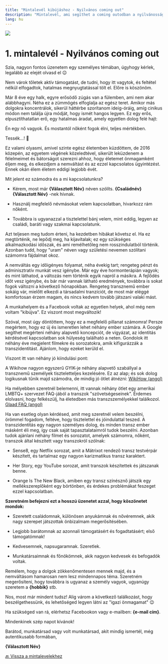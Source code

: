 ```yaml
---
title: "Mintalevél kibújáshoz - Nyilvános coming out"
description: "Mintalevél, ami segíthet a coming outodban a nyilvánosság felé."
lang: hu
---
```


<div class="header-image"><img src="assets/images/undraw_reading.svg" /></div>

# 1. mintalevél - Nyilvános coming out

Szia, nagyon fontos üzenetem egy személyes témában, úgyhogy kérlek, legalább az elejét olvasd el 😉

Nem várok tőletek aktív támogatást, de tudni, hogy itt vagytok, és feltétel nélkül elfogadtok, hatalmas megnyugtatással tölt el. Előre is köszönöm.

Már 8 éve egy halk, egyre erősödő zúgás van a fülemben, ami nem akar alábbhagyni. Néha ez a zümmögés elfoglalja az egész teret. Amikor más dolgokra koncentrálok, sikerül háttérbe szorítanom ideig-óráig, amíg cinikus módon nem találja újra módját, hogy ismét hangos legyen. Ez egy erős, elpusztíthatatlan erő, egy hatalmas áradat, amely egyetlen dolog felé hajt:

Én egy nő vagyok. És mostantól nőként fogok élni, teljes mértékben.

Tessék...! 🙂

Ez valami olyasmi, amivel szinte egész életemben küzdöttem, de 2016 közepén, az egyetem végének közeledtével, sikerült leküzdenem a félelmeimet és bátorságot szerezni ahhoz, hogy életemet önmagamként éljem meg, és elkezdjem a nemváltást és az ezzel kapcsolatos ügyintézést. Ennek okán élem életem eddigi legjobb évét.

Mit jelent ez számodra és a mi kapcsolatunkra?

* Kérem, most már **{Választott Név}** néven szólíts. **{Családnév} {Választott Név}** -nek hívnak.

* Használj megfelelő névmásokat velem kapcsolatban, hivarkozz rám nőként.

* Továbbra is ugyanazzal a tisztelettel bánj velem, mint eddig, legyen az családi, baráti vagy szakmai kapcsolatunk.

Azt teljesen meg tudom érteni, ha kezdetben hibákat követsz el. Ha ez megtörténik, ne lepődj meg, ha kijavítalak; ez egy szükséges alkalmazkodási időszak, és ami remélhetőleg nem rosszindulatból történik. Azonban tudd, hogy "uram" néven vagy születési nevemen szólítani számomra fájdalmat okoz.

A nemváltás egy időigényes folyamat, néha évekig tart; rengeteg pénzt és adminisztratív munkát vesz igénybe. Már egy éve hormonterápián vagyok; és mint láthatod, a változás nem történik egyik napról a másikra. A fejlődés időt vesz igénybe, és bár már vannak látható eredmények, továbbra is sokat fogok változni a következő hónapokban. Rengeteg transznemű ember sokáig vár, mielőtt elkezdi a társadalmi tranzíciót, de most már eléggé komfortosan érzem magam, és nincs kedvem tovább játszani valaki mást.

A munkahelyem és a Facebook voltak az egyetlen helyek, ahol még nem voltam "kibújva". Ez viszont most megváltozik!

Szóval, most úgy döntöttem, hogy ez a megfelelő pillanat számomra! Persze megértem, hogy ez új és ismeretlen lehet néhány ember számára. A Google segíthet megérteni néhány alapvető koncepciót, de vigyázat, az identitás kérdésével kapcsolatban sok hülyeség található a neten. Gondolok itt néhány éve megjelent filmekre és sorozatokra, amik kifigurázzák a transzidentitást. Ajánlom, hogy ezeket kerüld el.

Viszont itt van néhány jó kiindulási pont:

A Wikihow nagyon egyszerű GYIK-je néhány alapvető szabállyal a transznemű személyek tiszteletteljes kezelésére. Ez az alap; és sok dolog logikusnak tűnik majd számodra, de mindig jó ötlet átnézni: [WikiHow (angol)](http://www.wikihow.com/Respect-a-Transgender-Person)

Ha mélyebben szeretnél belemenni, itt vannak néhány ötlet egy amerikai LMBTQ+ szervezet FAQ-jából a transzok "szövetségeseinek". Érdemes elolvasni, hogy felkészülj, ha életedben más transzszemélyekkel találkozol. [Glaad FAQ (angol)](https://www.glaad.org/transgender/allies)

Ha van esetleg olyan kérdésed, amit meg szeretnél velem beszélni, örömmel fogadom, feltéve, hogy tisztelettel és jóindulattal teszed. A transzidentitás egy nagyon személyes dolog, és minden transz ember másként éli meg, így csak saját tapasztalataimról tudok beszélni. Azonban tudok ajánlani néhány filmet és sorozatot, amelyek számomra, nőként, transzok által készített vagy transzokról szólnak:

* Sense8, egy Netflix sorozat, amit a Mátrixot rendező transz testvérpár készített, és tartalmaz egy nagyon karizmatikus transz karaktert.

* Her Story, egy YouTube sorozat, amit transzok készítettek és játszanak benne.

* Orange Is The New Black, amiben egy transz színésznő játszik egy mellékszereplőként egy börtönben, és érdekes problémákat feszeget ezzel kapcsolatban.

**Szeretném befejezni ezt a hosszú üzenetet azzal, hogy köszönetet mondok:**

* Szeretett családomnak, különösen anyukámnak és nővéremnek, akik nagy szerepet játszottak önbizalmam megerősítésében.

* Legjobb barátomnak az azonnali támogatásért és fogadtatásért; első támogatómnak!

* Kedvesemnek, napsugaramnak. Szeretlek.

* Munkatársaimnak és főnökömnek, akik nagyon kedvesek és befogadók voltak.

Remélem, hogy a dolgok zökkenőmentesen mennek majd, és a nemváltásom hamarosan nem lesz mindennapos téma. Szeretném megerősíteni, hogy továbbra is ugyanaz a személy vagyok, ugyanúgy szeretem a **{hobbik}** stb.

Nos, most már mindent tudsz! Alig várom a következő találkozást, hogy beszélgethessünk, és lehetőséged legyen látni az "igazi önmagamat" 😉

Ha szükséged van rá, elérhetsz Facebookon vagy e-mailben: **{e-mail cím}**.

Mindenkinek szép napot kívánok!

Barátod, munkatársad vagy volt munkatársad, akit mindig ismertél, még autentikusabb formában,

**{Választott Név}**

[🔙 Vissza a mintalevelekhez](/#/entry?id=mintalevelek-kibujashoz)